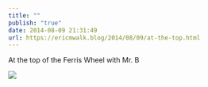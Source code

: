 ```yaml
---
title: ""
publish: "true"
date: 2014-08-09 21:31:49
url: https://ericmwalk.blog/2014/08/09/at-the-top.html
---
```


At the top of the Ferris Wheel with Mr. B

![](https://ericmwalk.blog/uploads/2022/8850ead7b3.jpg)